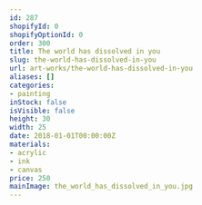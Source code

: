 ```yaml
---
id: 287
shopifyId: 0
shopifyOptionId: 0
order: 300
title: The world has dissolved in you
slug: the-world-has-dissolved-in-you
url: art-works/the-world-has-dissolved-in-you
aliases: []
categories:
- painting
inStock: false
isVisible: false
height: 30
width: 25
date: 2018-01-01T00:00:00Z
materials:
- acrylic
- ink
- canvas
price: 250
mainImage: the_world_has_dissolved_in_you.jpg
---
```

